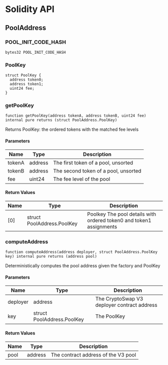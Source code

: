 # Solidity API

## PoolAddress

### POOL_INIT_CODE_HASH

```solidity
bytes32 POOL_INIT_CODE_HASH
```

### PoolKey

```solidity
struct PoolKey {
  address token0;
  address token1;
  uint24 fee;
}
```

### getPoolKey

```solidity
function getPoolKey(address tokenA, address tokenB, uint24 fee) internal pure returns (struct PoolAddress.PoolKey)
```

Returns PoolKey: the ordered tokens with the matched fee levels

#### Parameters

| Name | Type | Description |
| ---- | ---- | ----------- |
| tokenA | address | The first token of a pool, unsorted |
| tokenB | address | The second token of a pool, unsorted |
| fee | uint24 | The fee level of the pool |

#### Return Values

| Name | Type | Description |
| ---- | ---- | ----------- |
| [0] | struct PoolAddress.PoolKey | Poolkey The pool details with ordered token0 and token1 assignments |

### computeAddress

```solidity
function computeAddress(address deployer, struct PoolAddress.PoolKey key) internal pure returns (address pool)
```

Deterministically computes the pool address given the factory and PoolKey

#### Parameters

| Name | Type | Description |
| ---- | ---- | ----------- |
| deployer | address | The CryptoSwap V3 deployer contract address |
| key | struct PoolAddress.PoolKey | The PoolKey |

#### Return Values

| Name | Type | Description |
| ---- | ---- | ----------- |
| pool | address | The contract address of the V3 pool |

